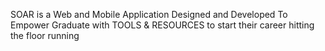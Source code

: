 <html>
<head>
  
</head>


<body>
  <p>
    SOAR is a Web and Mobile Application Designed and Developed To Empower Graduate with TOOLS & RESOURCES to start their career hitting the floor running
  </p>
</body>
  
</html>
